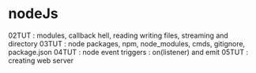 # nodeJs


02TUT : modules, callback hell, reading writing files, streaming and directory
03TUT : node packages, npm, node_modules, cmds, gitignore, package.json
04TUT : node event triggers : on(listener) and emit
05TUT : creating web server
